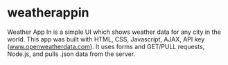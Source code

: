 # weatherappin
Weather App In is a simple UI which shows weather data for any city in the world.
This app was built with HTML, CSS, Javascript, AJAX, API key (www.openweatherdata.com).
It uses forms and GET/PULL requests, Node.js, and pulls .json data from the server.   
